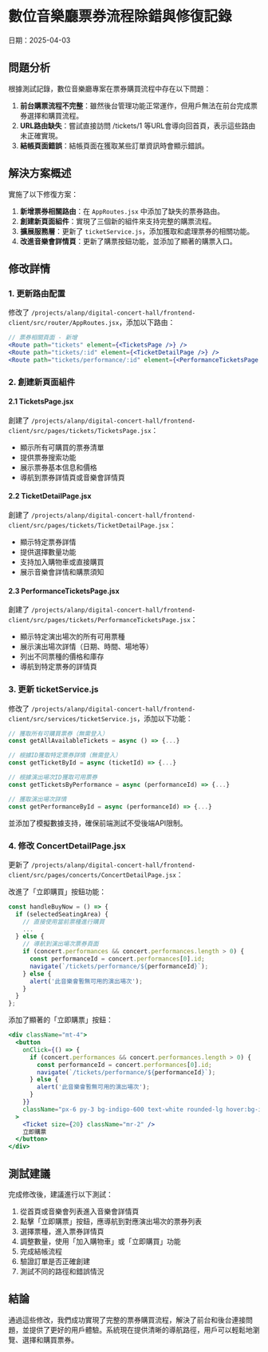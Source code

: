# 數位音樂廳票券流程除錯與修復記錄

日期：2025-04-03

## 問題分析

根據測試記錄，數位音樂廳專案在票券購買流程中存在以下問題：

1. **前台購票流程不完整**：雖然後台管理功能正常運作，但用戶無法在前台完成票券選擇和購買流程。
2. **URL路由缺失**：嘗試直接訪問 /tickets/1 等URL會導向回首頁，表示這些路由未正確實現。
3. **結帳頁面錯誤**：結帳頁面在獲取某些訂單資訊時會顯示錯誤。

## 解決方案概述

實施了以下修復方案：

1. **新增票券相關路由**：在 `AppRoutes.jsx` 中添加了缺失的票券路由。
2. **創建新頁面組件**：實現了三個新的組件來支持完整的購票流程。
3. **擴展服務層**：更新了 `ticketService.js`，添加獲取和處理票券的相關功能。
4. **改進音樂會詳情頁**：更新了購票按鈕功能，並添加了顯著的購票入口。

## 修改詳情

### 1. 更新路由配置

修改了 `/projects/alanp/digital-concert-hall/frontend-client/src/router/AppRoutes.jsx`，添加以下路由：

```jsx
// 票券相關頁面 - 新增
<Route path="tickets" element={<TicketsPage />} />
<Route path="tickets/:id" element={<TicketDetailPage />} />
<Route path="tickets/performance/:id" element={<PerformanceTicketsPage />} />
```

### 2. 創建新頁面組件

#### 2.1 TicketsPage.jsx

創建了 `/projects/alanp/digital-concert-hall/frontend-client/src/pages/tickets/TicketsPage.jsx`：
- 顯示所有可購買的票券清單
- 提供票券搜索功能
- 展示票券基本信息和價格
- 導航到票券詳情頁或音樂會詳情頁

#### 2.2 TicketDetailPage.jsx

創建了 `/projects/alanp/digital-concert-hall/frontend-client/src/pages/tickets/TicketDetailPage.jsx`：
- 顯示特定票券詳情
- 提供選擇數量功能
- 支持加入購物車或直接購買
- 展示音樂會詳情和購票須知

#### 2.3 PerformanceTicketsPage.jsx

創建了 `/projects/alanp/digital-concert-hall/frontend-client/src/pages/tickets/PerformanceTicketsPage.jsx`：
- 顯示特定演出場次的所有可用票種
- 展示演出場次詳情（日期、時間、場地等）
- 列出不同票種的價格和庫存
- 導航到特定票券的詳情頁

### 3. 更新 ticketService.js

修改了 `/projects/alanp/digital-concert-hall/frontend-client/src/services/ticketService.js`，添加以下功能：

```javascript
// 獲取所有可購買票券（無需登入）
const getAllAvailableTickets = async () => {...}

// 根據ID獲取特定票券詳情（無需登入）
const getTicketById = async (ticketId) => {...}

// 根據演出場次ID獲取可用票券
const getTicketsByPerformance = async (performanceId) => {...}

// 獲取演出場次詳情
const getPerformanceById = async (performanceId) => {...}
```

並添加了模擬數據支持，確保前端測試不受後端API限制。

### 4. 修改 ConcertDetailPage.jsx

更新了 `/projects/alanp/digital-concert-hall/frontend-client/src/pages/concerts/ConcertDetailPage.jsx`：

改進了「立即購買」按鈕功能：
```javascript
const handleBuyNow = () => {
  if (selectedSeatingArea) {
    // 直接使用當前票種進行購買
    ...
  } else {
    // 導航到演出場次票券頁面
    if (concert.performances && concert.performances.length > 0) {
      const performanceId = concert.performances[0].id;
      navigate(`/tickets/performance/${performanceId}`);
    } else {
      alert('此音樂會暫無可用的演出場次');
    }
  }
};
```

添加了顯著的「立即購票」按鈕：
```jsx
<div className="mt-4">
  <button
    onClick={() => {
      if (concert.performances && concert.performances.length > 0) {
        const performanceId = concert.performances[0].id;
        navigate(`/tickets/performance/${performanceId}`);
      } else {
        alert('此音樂會暫無可用的演出場次');
      }
    }}
    className="px-6 py-3 bg-indigo-600 text-white rounded-lg hover:bg-indigo-700 transition flex items-center"
  >
    <Ticket size={20} className="mr-2" />
    立即購票
  </button>
</div>
```

## 測試建議

完成修改後，建議進行以下測試：

1. 從首頁或音樂會列表進入音樂會詳情頁
2. 點擊「立即購票」按鈕，應導航到對應演出場次的票券列表
3. 選擇票種，進入票券詳情頁
4. 調整數量，使用「加入購物車」或「立即購買」功能
5. 完成結帳流程
6. 驗證訂單是否正確創建
7. 測試不同的路徑和錯誤情況

## 結論

通過這些修改，我們成功實現了完整的票券購買流程，解決了前台和後台連接問題，並提供了更好的用戶體驗。系統現在提供清晰的導航路徑，用戶可以輕鬆地瀏覽、選擇和購買票券。
